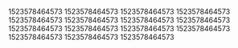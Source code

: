 1523578464573
1523578464573
1523578464573
1523578464573
1523578464573
1523578464573
1523578464573
1523578464573
1523578464573
1523578464573
1523578464573
1523578464573
1523578464573
1523578464573
1523578464573